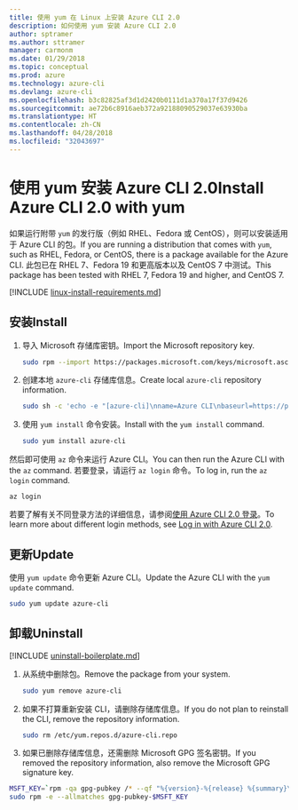 ```yaml
---
title: 使用 yum 在 Linux 上安装 Azure CLI 2.0
description: 如何使用 yum 安装 Azure CLI 2.0
author: sptramer
ms.author: sttramer
manager: carmonm
ms.date: 01/29/2018
ms.topic: conceptual
ms.prod: azure
ms.technology: azure-cli
ms.devlang: azure-cli
ms.openlocfilehash: b3c82825af3d1d2420b0111d1a370a17f37d9426
ms.sourcegitcommit: ae72b6c8916aeb372a92188090529037e63930ba
ms.translationtype: HT
ms.contentlocale: zh-CN
ms.lasthandoff: 04/28/2018
ms.locfileid: "32043697"
---
```

# <a name="install-azure-cli-20-with-yum"></a><span data-ttu-id="4da92-103">使用 yum 安装 Azure CLI 2.0</span><span class="sxs-lookup"><span data-stu-id="4da92-103">Install Azure CLI 2.0 with yum</span></span>

<span data-ttu-id="4da92-104">如果运行附带 `yum` 的发行版（例如 RHEL、Fedora 或 CentOS），则可以安装适用于 Azure CLI 的包。</span><span class="sxs-lookup"><span data-stu-id="4da92-104">If you are running a distribution that comes with `yum`, such as RHEL, Fedora, or CentOS, there is a package available for the Azure CLI.</span></span> <span data-ttu-id="4da92-105">此包已在 RHEL 7、Fedora 19 和更高版本以及 CentOS 7 中测试。</span><span class="sxs-lookup"><span data-stu-id="4da92-105">This package has been tested with RHEL 7, Fedora 19 and higher, and CentOS 7.</span></span>

[!INCLUDE [linux-install-requirements.md](includes/linux-install-requirements.md)]

## <a name="install"></a><span data-ttu-id="4da92-106">安装</span><span class="sxs-lookup"><span data-stu-id="4da92-106">Install</span></span>

1. <span data-ttu-id="4da92-107">导入 Microsoft 存储库密钥。</span><span class="sxs-lookup"><span data-stu-id="4da92-107">Import the Microsoft repository key.</span></span>

   ```bash
   sudo rpm --import https://packages.microsoft.com/keys/microsoft.asc
   ```

2. <span data-ttu-id="4da92-108">创建本地 `azure-cli` 存储库信息。</span><span class="sxs-lookup"><span data-stu-id="4da92-108">Create local `azure-cli` repository information.</span></span>

   ```bash
   sudo sh -c 'echo -e "[azure-cli]\nname=Azure CLI\nbaseurl=https://packages.microsoft.com/yumrepos/azure-cli\nenabled=1\ngpgcheck=1\ngpgkey=https://packages.microsoft.com/keys/microsoft.asc" > /etc/yum.repos.d/azure-cli.repo'
   ```

3. <span data-ttu-id="4da92-109">使用 `yum install` 命令安装。</span><span class="sxs-lookup"><span data-stu-id="4da92-109">Install with the `yum install` command.</span></span> 

   ```bash
   sudo yum install azure-cli
   ```

<span data-ttu-id="4da92-110">然后即可使用 `az` 命令来运行 Azure CLI。</span><span class="sxs-lookup"><span data-stu-id="4da92-110">You can then run the Azure CLI with the `az` command.</span></span> <span data-ttu-id="4da92-111">若要登录，请运行 `az login` 命令。</span><span class="sxs-lookup"><span data-stu-id="4da92-111">To log in, run the `az login` command.</span></span>

```azurecli
az login
```

<span data-ttu-id="4da92-112">若要了解有关不同登录方法的详细信息，请参阅[使用 Azure CLI 2.0 登录](authenticate-azure-cli.md)。</span><span class="sxs-lookup"><span data-stu-id="4da92-112">To learn more about different login methods, see [Log in with Azure CLI 2.0](authenticate-azure-cli.md).</span></span>

## <a name="update"></a><span data-ttu-id="4da92-113">更新</span><span class="sxs-lookup"><span data-stu-id="4da92-113">Update</span></span>

<span data-ttu-id="4da92-114">使用 `yum update` 命令更新 Azure CLI。</span><span class="sxs-lookup"><span data-stu-id="4da92-114">Update the Azure CLI with the `yum update` command.</span></span>

```bash
sudo yum update azure-cli
```

## <a name="uninstall"></a><span data-ttu-id="4da92-115">卸载</span><span class="sxs-lookup"><span data-stu-id="4da92-115">Uninstall</span></span>

[!INCLUDE [uninstall-boilerplate.md](includes/uninstall-boilerplate.md)]

1. <span data-ttu-id="4da92-116">从系统中删除包。</span><span class="sxs-lookup"><span data-stu-id="4da92-116">Remove the package from your system.</span></span>

   ```bash
   sudo yum remove azure-cli
   ```

2. <span data-ttu-id="4da92-117">如果不打算重新安装 CLI，请删除存储库信息。</span><span class="sxs-lookup"><span data-stu-id="4da92-117">If you do not plan to reinstall the CLI, remove the repository information.</span></span>

   ```bash
   sudo rm /etc/yum.repos.d/azure-cli.repo
   ```

3. <span data-ttu-id="4da92-118">如果已删除存储库信息，还需删除 Microsoft GPG 签名密钥。</span><span class="sxs-lookup"><span data-stu-id="4da92-118">If you removed the repository information, also remove the Microsoft GPG signature key.</span></span>

  ```bash
  MSFT_KEY=`rpm -qa gpg-pubkey /* --qf "%{version}-%{release} %{summary}\n" | grep Microsoft | awk '{print $1}'`
  sudo rpm -e --allmatches gpg-pubkey-$MSFT_KEY
  ```
